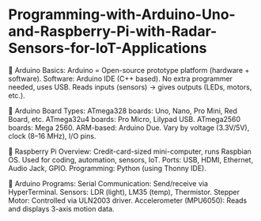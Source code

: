 # Programming-with-Arduino-Uno-and-Raspberry-Pi-with-Radar-Sensors-for-IoT-Applications

🔹 Arduino Basics:
Arduino = Open-source prototype platform (hardware + software).
Software: Arduino IDE (C++ based).
No extra programmer needed, uses USB.
Reads inputs (sensors) → gives outputs (LEDs, motors, etc.).

🔹 Arduino Board Types:
ATmega328 boards: Uno, Nano, Pro Mini, Red Board, etc.
ATmega32u4 boards: Pro Micro, Lilypad USB.
ATmega2560 boards: Mega 2560.
ARM-based: Arduino Due.
Vary by voltage (3.3V/5V), clock (8–16 MHz), I/O pins.

🔹 Raspberry Pi Overview:
Credit-card-sized mini-computer, runs Raspbian OS.
Used for coding, automation, sensors, IoT.
Ports: USB, HDMI, Ethernet, Audio Jack, GPIO.
Programming: Python (using Thonny IDE).

🔹 Arduino Programs:
Serial Communication: Send/receive via HyperTerminal.
Sensors: LDR (light), LM35 (temp), Thermistor.
Stepper Motor: Controlled via ULN2003 driver.
Accelerometer (MPU6050): Reads and displays 3-axis motion data.



